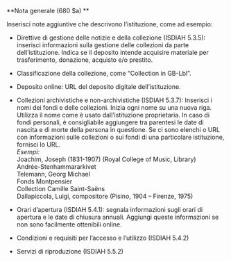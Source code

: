**Nota generale  (680 $a) **

Inserisci note aggiuntive che descrivono l’istituzione, come ad esempio:

- Direttive di gestione delle notizie e della collezione (ISDIAH 5.3.5): inserisci informazioni sulla gestione delle collezioni da parte dell’istituzione. Indica se il deposito intende acquisire materiale per trasferimento, donazione, acquisto e/o prestito.
- Classificazione della collezione, come “Collection in GB-Lbl”.  
- Deposito online: URL del deposito digitale dell’istituzione.
- Collezioni archivistiche e non-archivistiche (ISDIAH 5.3.7): Inserisci i nomi dei fondi e delle collezioni. Inizia ogni nome su una nuova riga. Utilizza il nome come è usato dall’istituzione proprietaria. In caso di fondi personali, è consigliabile aggiungere tra parentesi le date di nascita e di morte della persona in questione. Se ci sono elenchi o URL con informazioni sulle collezioni o sui fondi di una particolare istituzione, fornisci lo URL.  
_Esempi:_  
 Joachim, Joseph (1831-1907) (Royal College of Music, Library)  
 Andrée-Stenhammararkivet  
 Telemann, Georg Michael  
 Fonds Montpensier  
 Collection Camille Saint-Saëns  
 Dallapiccola, Luigi, compositore (Pisino, 1904 – Firenze, 1975)   

- Orari d’apertura (ISDIAH 5.4.1): segnala informazioni sugli orari di apertura e le date di chiusura annuali. Aggiungi queste informazioni se non sono facilmente ottenibili online.  
- Condizioni e requisiti per l’accesso e l’utilizzo (ISDIAH 5.4.2)
- Servizi di riproduzione (ISDIAH 5.5.2)
